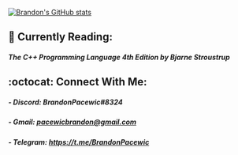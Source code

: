 [![Brandon's GitHub stats](
    https://github-readme-stats.vercel.app/api?username=BrandonPacewic&hide=contrubs,stars,issues&count_private=true&theme=github_dark
)](https://github.com/anuraghazra/github-readme-stats)

## 📑 Currently Reading: 

##### The C++ Programming Language 4th Edition by Bjarne Stroustrup

## :octocat: Connect With Me:

##### - Discord: BrandonPacewic#8324 

##### - Gmail: pacewicbrandon@gmail.com

##### - Telegram: https://t.me/BrandonPacewic

